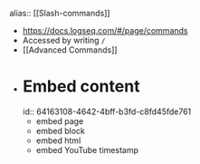 alias:: [[Slash-commands]]

- https://docs.logseq.com/#/page/commands
- Accessed by writing `/`
- [[Advanced Commands]]
- # Embed content
  id:: 64163108-4642-4bff-b3fd-c8fd45fde761
	- embed page
	- embed block
	- embed html
	- embed YouTube timestamp